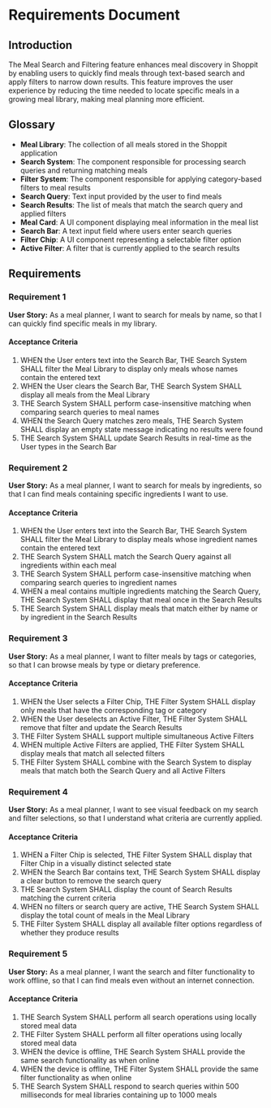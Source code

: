 # Requirements Document

## Introduction

The Meal Search and Filtering feature enhances meal discovery in Shoppit by enabling users to quickly find meals through text-based search and apply filters to narrow down results. This feature improves the user experience by reducing the time needed to locate specific meals in a growing meal library, making meal planning more efficient.

## Glossary

- **Meal Library**: The collection of all meals stored in the Shoppit application
- **Search System**: The component responsible for processing search queries and returning matching meals
- **Filter System**: The component responsible for applying category-based filters to meal results
- **Search Query**: Text input provided by the user to find meals
- **Search Results**: The list of meals that match the search query and applied filters
- **Meal Card**: A UI component displaying meal information in the meal list
- **Search Bar**: A text input field where users enter search queries
- **Filter Chip**: A UI component representing a selectable filter option
- **Active Filter**: A filter that is currently applied to the search results

## Requirements

### Requirement 1

**User Story:** As a meal planner, I want to search for meals by name, so that I can quickly find specific meals in my library.

#### Acceptance Criteria

1. WHEN the User enters text into the Search Bar, THE Search System SHALL filter the Meal Library to display only meals whose names contain the entered text
2. WHEN the User clears the Search Bar, THE Search System SHALL display all meals from the Meal Library
3. THE Search System SHALL perform case-insensitive matching when comparing search queries to meal names
4. WHEN the Search Query matches zero meals, THE Search System SHALL display an empty state message indicating no results were found
5. THE Search System SHALL update Search Results in real-time as the User types in the Search Bar

### Requirement 2

**User Story:** As a meal planner, I want to search for meals by ingredients, so that I can find meals containing specific ingredients I want to use.

#### Acceptance Criteria

1. WHEN the User enters text into the Search Bar, THE Search System SHALL filter the Meal Library to display meals whose ingredient names contain the entered text
2. THE Search System SHALL match the Search Query against all ingredients within each meal
3. THE Search System SHALL perform case-insensitive matching when comparing search queries to ingredient names
4. WHEN a meal contains multiple ingredients matching the Search Query, THE Search System SHALL display that meal once in the Search Results
5. THE Search System SHALL display meals that match either by name or by ingredient in the Search Results

### Requirement 3

**User Story:** As a meal planner, I want to filter meals by tags or categories, so that I can browse meals by type or dietary preference.

#### Acceptance Criteria

1. WHEN the User selects a Filter Chip, THE Filter System SHALL display only meals that have the corresponding tag or category
2. WHEN the User deselects an Active Filter, THE Filter System SHALL remove that filter and update the Search Results
3. THE Filter System SHALL support multiple simultaneous Active Filters
4. WHEN multiple Active Filters are applied, THE Filter System SHALL display meals that match all selected filters
5. THE Filter System SHALL combine with the Search System to display meals that match both the Search Query and all Active Filters

### Requirement 4

**User Story:** As a meal planner, I want to see visual feedback on my search and filter selections, so that I understand what criteria are currently applied.

#### Acceptance Criteria

1. WHEN a Filter Chip is selected, THE Filter System SHALL display that Filter Chip in a visually distinct selected state
2. WHEN the Search Bar contains text, THE Search System SHALL display a clear button to remove the search query
3. THE Search System SHALL display the count of Search Results matching the current criteria
4. WHEN no filters or search query are active, THE Search System SHALL display the total count of meals in the Meal Library
5. THE Filter System SHALL display all available filter options regardless of whether they produce results

### Requirement 5

**User Story:** As a meal planner, I want the search and filter functionality to work offline, so that I can find meals even without an internet connection.

#### Acceptance Criteria

1. THE Search System SHALL perform all search operations using locally stored meal data
2. THE Filter System SHALL perform all filter operations using locally stored meal data
3. WHEN the device is offline, THE Search System SHALL provide the same search functionality as when online
4. WHEN the device is offline, THE Filter System SHALL provide the same filter functionality as when online
5. THE Search System SHALL respond to search queries within 500 milliseconds for meal libraries containing up to 1000 meals
